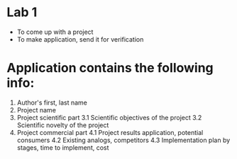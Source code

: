 # Lab 1

- To come up with a project
- To make application, send it for verification

# Application contains the following info:

1. Author's first, last name
2. Project name
3. Project scientific part
3.1 Scientific objectives of the project
3.2 Scientific novelty of the project
4. Project commercial part
4.1 Project results application, potential consumers
4.2 Existing analogs, competitors
4.3 Implementation plan by stages, time to implement, cost
